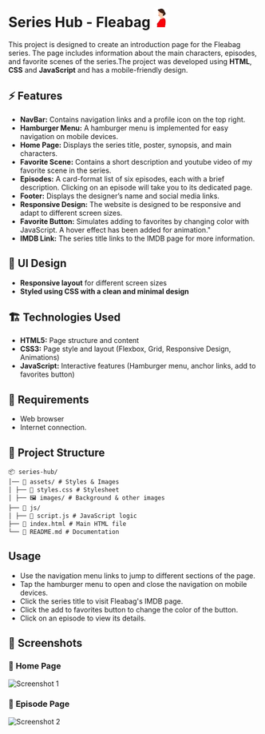 # Series Hub - Fleabag     <img src="assets/images/fleabag-minimalist-posters.png" alt="Logo">

This project is designed to create an introduction page for the Fleabag series. The page includes information about the main characters, episodes, and favorite scenes of the series.The project was developed using **HTML**, **CSS** and **JavaScript** and has a mobile-friendly design.


## ⚡ Features

- **NavBar:** Contains navigation links and a profile icon on the top right.
- **Hamburger Menu:** A hamburger menu is implemented for easy navigation on mobile devices.
- **Home Page:** Displays the series title, poster, synopsis, and main characters.
- **Favorite Scene:** Contains a short description and youtube video of my favorite scene in the series.
- **Episodes:** A card-format list of six episodes, each with a brief description. Clicking on an episode will take you to its dedicated page.
- **Footer:** Displays the designer’s name and social media links.
- **Responsive Design:** The website is designed to be responsive and adapt to different screen sizes.
- **Favorite Button:** Simulates adding to favorites by changing color with JavaScript. A hover effect has been added for animation."
- **IMDB Link:** The series title links to the IMDB page for more information.

## 🎨 UI Design

- **Responsive layout** for different screen sizes  
- **Styled using CSS with a clean and minimal design**

## 🏗️ Technologies Used

- **HTML5:** Page structure and content
- **CSS3:** Page style and layout (Flexbox, Grid, Responsive Design, Animations)
- **JavaScript:** Interactive features (Hamburger menu, anchor links, add to favorites button)

## 🔎 Requirements

*   Web browser
*   Internet connection.

## 📂 Project Structure

    📦 series-hub/
    │── 📂 assets/ # Styles & Images
    │ ├── 🎨 styles.css # Stylesheet
    │ ├── 🖼️ images/ # Background & other images
    ├── 📂 js/
    │ ├── 📄 script.js # JavaScript logic
    ├── 📄 index.html # Main HTML file
    └── 📄 README.md # Documentation

## Usage

*  Use the navigation menu links to jump to different sections of the page.
*  Tap the hamburger menu to open and close the navigation on mobile devices.
*  Click the series title to visit Fleabag's IMDB page.
*  Click the add to favorites button to change the color of the button.
*  Click on an episode to view its details.

## 📸 Screenshots 

### 🔹 **Home Page**
![Screenshot 1](screenshot-1.png)

### 🔹 **Episode Page**
![Screenshot 2](screenshot-2.png)